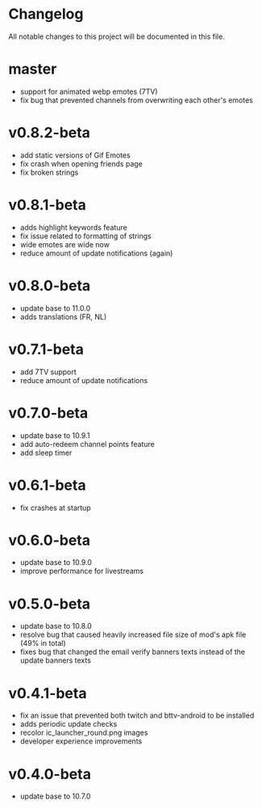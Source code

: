 # Changelog

All notable changes to this project will be documented in this file.

# master
- support for animated webp emotes (7TV)
- fix bug that prevented channels from overwriting each other's emotes

# v0.8.2-beta
- add static versions of Gif Emotes
- fix crash when opening friends page
- fix broken strings

# v0.8.1-beta
- adds highlight keywords feature
- fix issue related to formatting of strings
- wide emotes are wide now
- reduce amount of update notifications (again)

# v0.8.0-beta
- update base to 11.0.0
- adds translations (FR, NL)

# v0.7.1-beta
- add 7TV support
- reduce amount of update notifications

# v0.7.0-beta
- update base to 10.9.1
- add auto-redeem channel points feature
- add sleep timer

# v0.6.1-beta
- fix crashes at startup

# v0.6.0-beta
- update base to 10.9.0
- improve performance for livestreams

# v0.5.0-beta
- update base to 10.8.0
- resolve bug that caused heavily increased file size of mod's apk file (49% in total)
- fixes bug that changed the email verify banners texts instead of the update banners texts

# v0.4.1-beta
- fix an issue that prevented both twitch and bttv-android to be installed
- adds periodic update checks
- recolor ic_launcher_round.png images
- developer experience improvements

# v0.4.0-beta
- update base to 10.7.0
